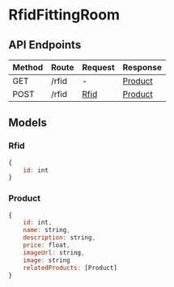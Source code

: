 # RfidFittingRoom

## API Endpoints

Method | Route  | Request | Response
------------- |------------- |------------- | -------------
GET | /rfid | - | [Product](###Product) |
POST | /rfid | [Rfid](###Product) | [Product](###Product) |

## Models

### Rfid

```javascript
{
	id: int
}
```

### Product

```javascript
{
	id: int,
    name: string,
    description: string,
    price: float,
    imageUrl: string,
    image: string
    relatedProducts: [Product]
}
```
